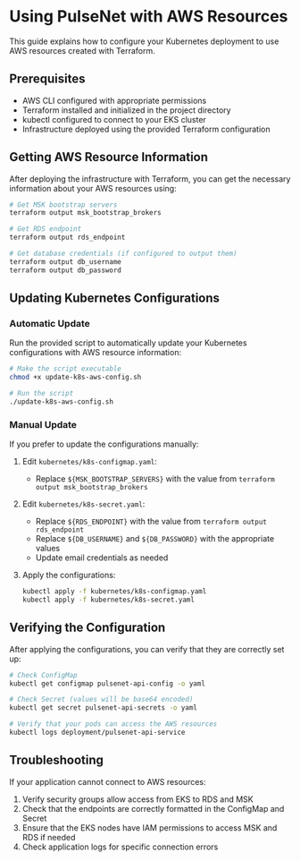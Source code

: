 # Using PulseNet with AWS Resources

This guide explains how to configure your Kubernetes deployment to use AWS resources created with Terraform.

## Prerequisites

- AWS CLI configured with appropriate permissions
- Terraform installed and initialized in the project directory
- kubectl configured to connect to your EKS cluster
- Infrastructure deployed using the provided Terraform configuration

## Getting AWS Resource Information

After deploying the infrastructure with Terraform, you can get the necessary information about your AWS resources using:

```bash
# Get MSK bootstrap servers
terraform output msk_bootstrap_brokers

# Get RDS endpoint
terraform output rds_endpoint

# Get database credentials (if configured to output them)
terraform output db_username
terraform output db_password
```

## Updating Kubernetes Configurations

### Automatic Update

Run the provided script to automatically update your Kubernetes configurations with AWS resource information:

```bash
# Make the script executable
chmod +x update-k8s-aws-config.sh

# Run the script
./update-k8s-aws-config.sh
```

### Manual Update

If you prefer to update the configurations manually:

1. Edit `kubernetes/k8s-configmap.yaml`:
   - Replace `${MSK_BOOTSTRAP_SERVERS}` with the value from `terraform output msk_bootstrap_brokers`

2. Edit `kubernetes/k8s-secret.yaml`:
   - Replace `${RDS_ENDPOINT}` with the value from `terraform output rds_endpoint`
   - Replace `${DB_USERNAME}` and `${DB_PASSWORD}` with the appropriate values
   - Update email credentials as needed

3. Apply the configurations:
   ```bash
   kubectl apply -f kubernetes/k8s-configmap.yaml
   kubectl apply -f kubernetes/k8s-secret.yaml
   ```

## Verifying the Configuration

After applying the configurations, you can verify that they are correctly set up:

```bash
# Check ConfigMap
kubectl get configmap pulsenet-api-config -o yaml

# Check Secret (values will be base64 encoded)
kubectl get secret pulsenet-api-secrets -o yaml

# Verify that your pods can access the AWS resources
kubectl logs deployment/pulsenet-api-service
```

## Troubleshooting

If your application cannot connect to AWS resources:

1. Verify security groups allow access from EKS to RDS and MSK
2. Check that the endpoints are correctly formatted in the ConfigMap and Secret
3. Ensure that the EKS nodes have IAM permissions to access MSK and RDS if needed
4. Check application logs for specific connection errors